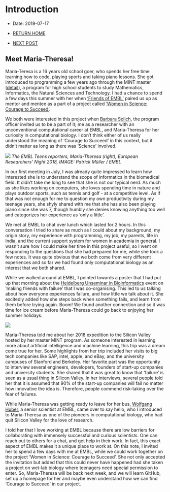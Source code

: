# Introduction

- Date: 2019-07-17

- [RETURN HOME](https://malvikasharan.github.io/EMBL-Teen-2019/)

- [NEXT POST](./2019-07-30-matheli-interview.md)


## Meet Maria-Theresa!

Maria-Teresa is a 16 years old school goer, who spends her free time learning how to code, playing sports and taking piano lessons. She got introduced to programming a few years ago through the MINT master ([detail](https://master-mint.de/usa-2018)), a program for high school students to study Mathematics, Informatics, the Natural Sciences and Technology. I had a chance to spend a few days this summer with her when [‘Friends of EMBL’](https://www.embl.de/leben/friends/en) paired us up as mentor and mentee as a part of a project called [‘Women in Science: Courage to Succeed’](https://en.nacht-der-forschung-heidelberg.de/event/women-in-science-exhibition/).  

We both were interested in this project when [Barbara Solich](https://www.embl.de/aboutus/support-embl/office-of-resource-development/members/index.php?s_personId=CP-60023143), the program officer invited us to be a part of it; me as a researcher with an unconventional computational career at EMBL, and Maria-Theresa for her curiosity in computational biology. I don’t think either of us really understood the meaning of ‘Courage to Succeed’ in this context, but it didn’t matter as long as there was ‘Science’ involved.

![](https://news.embl.de/wp-content/uploads/2018/11/IMG_7591-620x465.jpg)
*The EMBL Teens reporters, Maria-Theresa (right), European Researchers’ Night 2018, IMAGE: Patrick Müller / EMBL*

In our first meeting in July, I was already quite impressed to learn how interested she is to understand the scope of informatics in the biomedical field. It didn’t take me long to see that she is not our typical nerd. As much as she likes working on computers, she loves spending time in nature and plays outdoor sports, such as tennis and golf - at a competitive level. As if that was not enough for me to question my own productivity during my teenage years, she shyly shared with me that she has also been playing piano since she was 7, though humbly she denies knowing anything too well and categorizes her experience as ‘only a little’.

We met at EMBL to chat over lunch which lasted for 2 hours. In this conversation I tried to share as much as I could about my background, my origin story, my experience with programming, my job, my parents, life in India, and the current support system for women in academia in general. I wasn’t sure how I could make her time in this project useful, so I went on responding to the questions that she had prepared for me, while she took a few notes. It was quite obvious that we both come from very different experiences and so far we had found only computational biology as an interest that we both shared. 

While we walked around at EMBL, I pointed towards a poster that I had put up that morning about the [Heidelberg Unseminar in Bioinformatics](http://www.hub-hub.de/wiki/index.php?title=HUB29) event on ‘making friends with failure’ that I was co-organising. This led to us talking about how everyone experiences failure, and how little we talk about it. She excitedly added how she steps back when something fails, and learn from them before trying again. Boom! We found another connection and so it was time for ice cream before Maria-Theresa could go back to enjoying her summer holidays.

![](http://www.hub-hub.de/wiki/images/5/50/HUB29_Friendswithfailureposter.jpg)

Maria-Theresa told me about her 2018 expedition to the Silicon Valley hosted by her master MINT program. As someone interested in learning more about artificial intelligence and machine learning, this trip was a dream come true for her. Some highlights from her trip included her visits to big tech companies like SAP, intel, apple, and eBay, and the university campuses of Stanford and Berkeley. Her favorite part was the opportunity to interview several engineers, developers, founders of start-up companies and university students. She shared that it was great to know that ‘failure’ is seen as a usual thing in Silicon Valley. In her interviews, several people told her that it is assumed that 90% of the start-up companies will fail no matter how innovative the idea is. Therefore, people commend risk-taking over the fear of failures.

While Maria-Theresa was getting ready to leave for her bus, [Wolfgang Huber](https://www.huber.embl.de/people/wolfgang-huber/), a senior scientist at EMBL, came over to say hello, who I introduced to Maria-Theresa as one of the pioneers in computational biology, who had quit Silicon Valley for the love of research.

I told her that I love working at EMBL because there are low barriers for collaborating with immensely successful and curious scientists. One can reach out to others for a chat, and get help in their work. In fact, this exact aspect of EMBL makes it a unique place to work at. On this note, I invited her to spend a few days with me at EMBL, while we could work together on the project ‘Women in Science: Courage to Succeed’. She not only accepted the invitation but added that this could never have happened had she taken a project on wet-lab biology where teenagers need special permission to enter. So, Maria-Theresa will be back next week, and we will learn GitHub, set up a homepage for her and maybe even understand how we can find ‘Courage to Succeed’ in our project.

